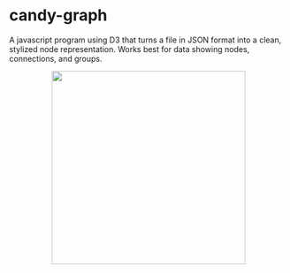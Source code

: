 # candy-graph
A javascript program using D3 that turns a file in JSON format into a clean, stylized node representation.  Works best for data showing nodes, connections, and groups.



<p align="center">
  <img src="morganherrmann.github.com/repository/img/candygraph.png" width="350"/>
</p>

